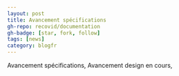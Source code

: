 ```yaml
---
layout: post
title: Avancement spécifications
gh-repo: recovid/documentation
gh-badge: [star, fork, follow]
tags: [news]
category: blogfr
---
```


Avancement spécifications, Avancement design en cours,
